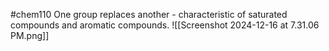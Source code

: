 #chem110 
One group replaces another - characteristic of saturated compounds and aromatic compounds. 
![[Screenshot 2024-12-16 at 7.31.06 PM.png]]

